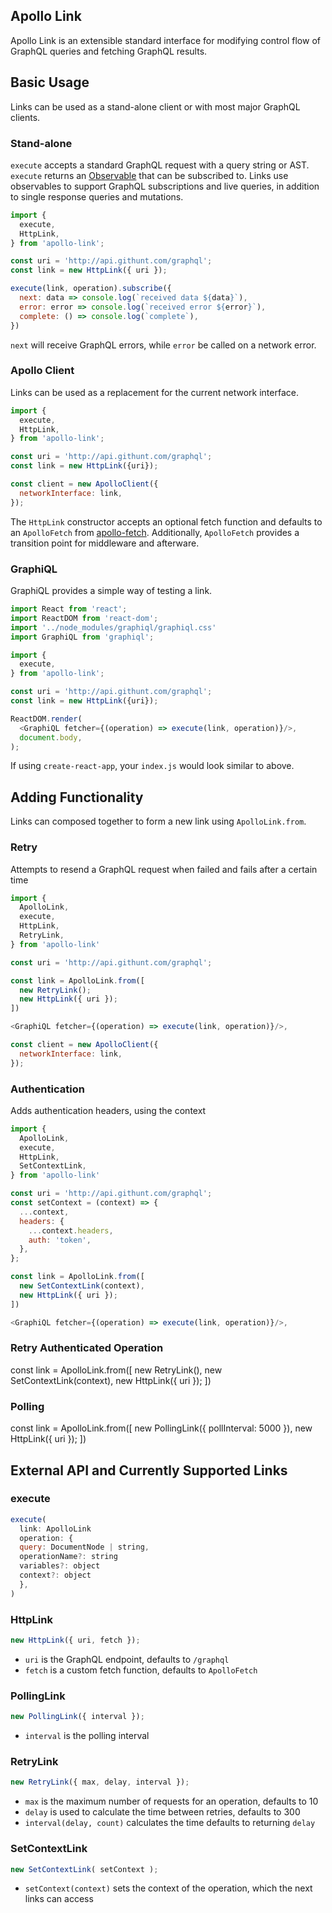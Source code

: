 ## Apollo Link

Apollo Link is an extensible standard interface for modifying control flow of GraphQL queries and fetching GraphQL results.

## Basic Usage

Links can be used as a stand-alone client or with most major GraphQL clients.

### Stand-alone

`execute` accepts a standard GraphQL request with a query string or AST.
`execute` returns an [Observable](https://github.com/zenparsing/zen-observable#api) that can be subscribed to.
Links use observables to support GraphQL subscriptions and live queries, in addition to single response queries and mutations.

```js
import {
  execute,
  HttpLink,
} from 'apollo-link';

const uri = 'http://api.githunt.com/graphql';
const link = new HttpLink({ uri });

execute(link, operation).subscribe({
  next: data => console.log(`received data ${data}`),
  error: error => console.log(`received error ${error}`),
  complete: () => console.log(`complete`),
})
```

`next` will receive GraphQL errors, while `error` be called on a network error.

### Apollo Client

Links can be used as a replacement for the current network interface.

```js
import {
  execute,
  HttpLink,
} from 'apollo-link';

const uri = 'http://api.githunt.com/graphql';
const link = new HttpLink({uri});

const client = new ApolloClient({
  networkInterface: link,
});
```

The `HttpLink` constructor accepts an optional fetch function and defaults to an `ApolloFetch` from [apollo-fetch](https://github.com/apollographql/apollo-fetch).
Additionally, `ApolloFetch` provides a transition point for middleware and afterware.

### GraphiQL

GraphiQL provides a simple way of testing a link.

```js
import React from 'react';
import ReactDOM from 'react-dom';
import '../node_modules/graphiql/graphiql.css'
import GraphiQL from 'graphiql';

import {
  execute,
} from 'apollo-link';

const uri = 'http://api.githunt.com/graphql';
const link = new HttpLink({uri});

ReactDOM.render(
  <GraphiQL fetcher={(operation) => execute(link, operation)}/>,
  document.body,
);
```

If using `create-react-app`, your `index.js` would look similar to above.

## Adding Functionality

Links can composed together to form a new link using `ApolloLink.from`.

### Retry

Attempts to resend a GraphQL request when failed and fails after a certain time

```js
import {
  ApolloLink,
  execute,
  HttpLink,
  RetryLink,
} from 'apollo-link'

const uri = 'http://api.githunt.com/graphql';

const link = ApolloLink.from([
  new RetryLink();
  new HttpLink({ uri });
])

<GraphiQL fetcher={(operation) => execute(link, operation)}/>,

const client = new ApolloClient({
  networkInterface: link,
});
```

### Authentication

Adds authentication headers, using the context

```js
import {
  ApolloLink,
  execute,
  HttpLink,
  SetContextLink,
} from 'apollo-link'

const uri = 'http://api.githunt.com/graphql';
const setContext = (context) => {
  ...context,
  headers: {
    ...context.headers,
    auth: 'token',
  },
};

const link = ApolloLink.from([
  new SetContextLink(context),
  new HttpLink({ uri });
])

<GraphiQL fetcher={(operation) => execute(link, operation)}/>,
```

### Retry Authenticated Operation

const link = ApolloLink.from([
  new RetryLink(),
  new SetContextLink(context),
  new HttpLink({ uri });
])

### Polling

const link = ApolloLink.from([
  new PollingLink({ pollInterval: 5000 }),
  new HttpLink({ uri });
])

## External API and Currently Supported Links

### execute

```js
execute(
  link: ApolloLink
  operation: {
  query: DocumentNode | string,
  operationName?: string
  variables?: object
  context?: object
  },
)
```

### HttpLink

```js
new HttpLink({ uri, fetch });
```

* `uri` is the GraphQL endpoint, defaults to `/graphql`
* `fetch` is a custom fetch function, defaults to `ApolloFetch`

### PollingLink

```js
new PollingLink({ interval });
```

* `interval` is the polling interval

### RetryLink

```js
new RetryLink({ max, delay, interval });
```

* `max` is the maximum number of requests for an operation, defaults to 10
* `delay` is used to calculate the time between retries, defaults to 300
* `interval(delay, count)` calculates the time defaults to returning `delay`

### SetContextLink

```js
new SetContextLink( setContext );
```

* `setContext(context)` sets the context of the operation, which the next links can access

